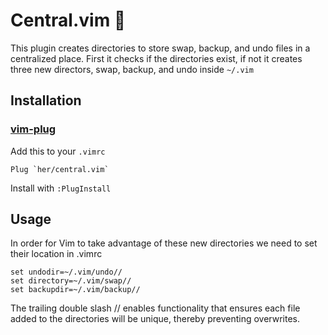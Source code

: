 # Central.vim 🌷 

This plugin creates directories to store swap, backup, and undo files in a
centralized place. First it checks if the directories exist, if not it creates
three new directors, swap, backup, and undo inside `~/.vim` 

## Installation 

### [vim-plug](https://github.com/junegunn/vim-plug)
Add this to your `.vimrc`
```
Plug `her/central.vim`
```
Install with `:PlugInstall`

## Usage

In order for Vim to take advantage of these new directories we need to set their
location in .vimrc
```vim
set undodir=~/.vim/undo//
set directory=~/.vim/swap//
set backupdir=~/.vim/backup//
```
The trailing double slash // enables functionality that ensures each file added to the directories will be unique, thereby preventing overwrites.

